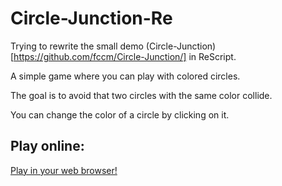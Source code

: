 # Circle-Junction-Re

Trying to rewrite the small demo (Circle-Junction)[https://github.com/fccm/Circle-Junction/] in ReScript.

A simple game where you can play with colored circles.

The goal is to avoid that two circles with the same color collide.

You can change the color of a circle by clicking on it.

## Play online:

[Play in your web browser!](https://fccm.github.io/circle-junction-re/circle-junction-re.html)

